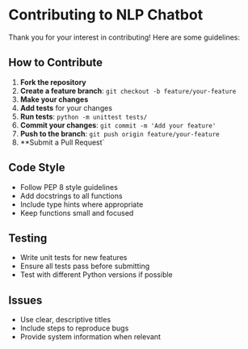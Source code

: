 # Contributing to NLP Chatbot

Thank you for your interest in contributing! Here are some guidelines:

## How to Contribute

1. **Fork the repository**
2. **Create a feature branch**: `git checkout -b feature/your-feature`
3. **Make your changes**
4. **Add tests** for your changes
5. **Run tests**: `python -m unittest tests/`
6. **Commit your changes**: `git commit -m 'Add your feature'`
7. **Push to the branch**: `git push origin feature/your-feature`
8. **Submit a Pull Request`

## Code Style

- Follow PEP 8 style guidelines
- Add docstrings to all functions
- Include type hints where appropriate
- Keep functions small and focused

## Testing

- Write unit tests for new features
- Ensure all tests pass before submitting
- Test with different Python versions if possible

## Issues

- Use clear, descriptive titles
- Include steps to reproduce bugs
- Provide system information when relevant
